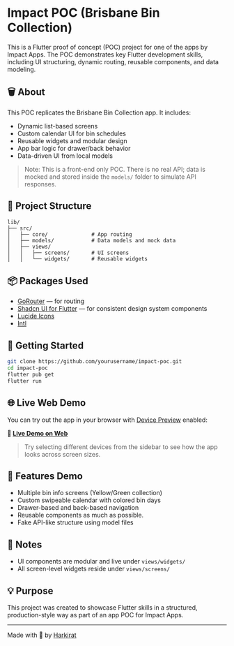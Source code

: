 # Impact POC (Brisbane Bin Collection)

This is a Flutter proof of concept (POC) project for one of the apps by Impact Apps. The POC demonstrates key Flutter development skills, including UI structuring, dynamic routing, reusable components, and data modeling.

## 🗑️ About
This POC replicates the Brisbane Bin Collection app. It includes:
- Dynamic list-based screens
- Custom calendar UI for bin schedules
- Reusable widgets and modular design
- App bar logic for drawer/back behavior
- Data-driven UI from local models

> Note: This is a front-end only POC. There is no real API; data is mocked and stored inside the `models/` folder to simulate API responses.

## 📁 Project Structure
```
lib/
├── src/
│   ├── core/              # App routing
│   ├── models/            # Data models and mock data
│   ├── views/
│   │   ├── screens/       # UI screens
│   │   └── widgets/       # Reusable widgets
```

## 📦 Packages Used
- [GoRouter](https://pub.dev/packages/go_router) — for routing
- [Shadcn UI for Flutter](https://pub.dev/packages/shadcn_ui) — for consistent design system components
- [Lucide Icons](https://pub.dev/packages/lucide_icons_flutter)
- [Intl](https://pub.dev/packages/intl)

## 🚀 Getting Started
```bash
git clone https://github.com/yourusername/impact-poc.git
cd impact-poc
flutter pub get
flutter run
```

## 🌐 Live Web Demo
You can try out the app in your browser with [Device Preview](https://pub.dev/packages/device_preview) enabled:

**🔗 [Live Demo on Web](https://impactpoc.web.app/)**
> Try selecting different devices from the sidebar to see how the app looks across screen sizes.

## 📱 Features Demo
- Multiple bin info screens (Yellow/Green collection)
- Custom swipeable calendar with colored bin days
- Drawer-based and back-based navigation
- Reusable components as much as possible.
- Fake API-like structure using model files

## 📝 Notes
- UI components are modular and live under `views/widgets/`
- All screen-level widgets reside under `views/screens/`

## 💡 Purpose
This project was created to showcase Flutter skills in a structured, production-style way as part of an app POC for Impact Apps.

---

Made with 💙 by [Harkirat](https://github.com/0xharkirat)